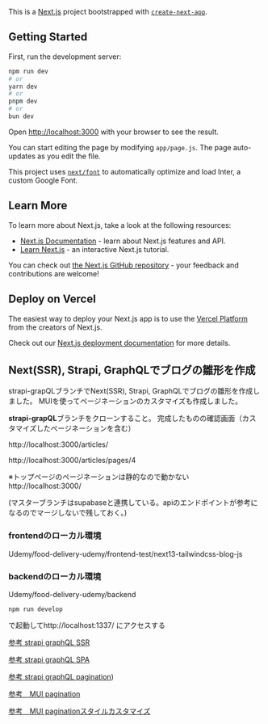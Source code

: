 This is a [Next.js](https://nextjs.org/) project bootstrapped with [`create-next-app`](https://github.com/vercel/next.js/tree/canary/packages/create-next-app).

## Getting Started

First, run the development server:

```bash
npm run dev
# or
yarn dev
# or
pnpm dev
# or
bun dev
```

Open [http://localhost:3000](http://localhost:3000) with your browser to see the result.

You can start editing the page by modifying `app/page.js`. The page auto-updates as you edit the file.

This project uses [`next/font`](https://nextjs.org/docs/basic-features/font-optimization) to automatically optimize and load Inter, a custom Google Font.

## Learn More

To learn more about Next.js, take a look at the following resources:

- [Next.js Documentation](https://nextjs.org/docs) - learn about Next.js features and API.
- [Learn Next.js](https://nextjs.org/learn) - an interactive Next.js tutorial.

You can check out [the Next.js GitHub repository](https://github.com/vercel/next.js/) - your feedback and contributions are welcome!

## Deploy on Vercel

The easiest way to deploy your Next.js app is to use the [Vercel Platform](https://vercel.com/new?utm_medium=default-template&filter=next.js&utm_source=create-next-app&utm_campaign=create-next-app-readme) from the creators of Next.js.

Check out our [Next.js deployment documentation](https://nextjs.org/docs/deployment) for more details.


## Next(SSR), Strapi, GraphQLでブログの雛形を作成
strapi-grapQLブランチでNext(SSR), Strapi, GraphQLでブログの雛形を作成しました。
MUIを使ってページネーションのカスタマイズも作成しました。

**strapi-grapQL**ブランチをクローンすること。
完成したものの確認画面（カスタマイズしたページネーションを含む）

http://localhost:3000/articles/

http://localhost:3000/articles/pages/4

※トップページのページネーションは静的なので動かない
http://localhost:3000/

(マスターブランチはsupabaseと連携している。apiのエンドポイントが参考になるのでマージしないで残しておく。)


### frontendのローカル環境
Udemy/food-delivery-udemy/frontend-test/next13-tailwindcss-blog-js

### backendのローカル環境
Udemy/food-delivery-udemy/backend
```
npm run develop
```
で起動してhttp://localhost:1337/
にアクセスする



[参考 strapi graphQL SSR](https://www.apollographql.com/blog/how-to-use-apollo-client-with-next-js-13#next-js-server-components-cache)

[参考 strapi graphQL SPA](https://strapi.io/blog/how-to-build-a-to-do-app-using-next-js-and-strapi)

[参考 strapi graphQL pagination](https://docs.strapi.io/dev-docs/api/graphql#pagination-by-page))

[参考　MUI pagination](https://mui.com/material-ui/react-pagination/)

[参考　MUI paginationスタイルカスタマイズ](https://mui.com/material-ui/api/pagination/#css)
